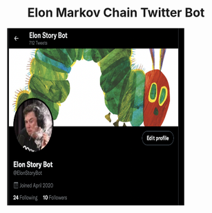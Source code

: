 <h1 align="center"> Elon Markov Chain Twitter Bot </h1> 
<img align="left" width="410" height="410" src="img/twitter.png"/>
